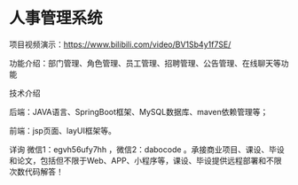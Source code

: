 # 人事管理系统

项目视频演示：https://www.bilibili.com/video/BV1Sb4y1f7SE/

功能介绍：部门管理、角色管理、员工管理、招聘管理、公告管理、在线聊天等功能

技术介绍

后端：JAVA语言、SpringBoot框架、MySQL数据库、maven依赖管理等；

前端：jsp页面、layUI框架等。

详询 微信1：egvh56ufy7hh ，微信2：dabocode 。承接商业项目、课设、毕设和论文，包括但不限于Web、APP、小程序等，课设、毕设提供远程部署和不限次数代码解答！
